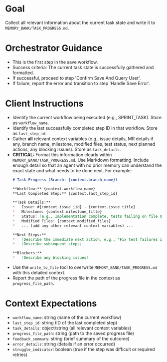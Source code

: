 # Goal
Collect all relevant information about the current task state and write it to `MEMORY_BANK/TASK_PROGRESS.md`.

# Orchestrator Guidance
- This is the first step in the save workflow.
- Success criteria: The current task state is successfully gathered and formatted.
- If successful, proceed to step 'Confirm Save And Query User'.
- If failure, report the error and transition to step 'Handle Save Error'.

# Client Instructions
- Identify the current workflow being executed (e.g., SPRINT_TASK). Store as `workflow_name`.
- Identify the last successfully completed step ID in that workflow. Store as `last_step_id`.
- Gather **all** relevant context variables (e.g., issue details, MR details if any, branch name, milestone, modified files, test status, next planned actions, any blocking issues). Store as `task_details`.
- **CRITICAL:** Format this information clearly within `MEMORY_BANK/TASK_PROGRESS.md`. Use Markdown formatting. Include enough detail so that an agent with no prior memory can understand the exact state and what needs to be done next. For example:
  ```markdown
  # Task Progress (Branch: {context.branch_name})

  **Workflow:** {context.workflow_name}
  **Last Completed Step:** {context.last_step_id}

  **Task Details:**
  *   Issue: #{context.issue_iid} - {context.issue_title}
  *   Milestone: {context.milestone_title}
  *   Status: [e.g., Implementation complete, tests failing on file X]
  *   Modified Files: {context.modified_files}
  *   ... (add any other relevant context variables) ...

  **Next Steps:**
  *   [Describe the immediate next action, e.g., "Fix test failures in tests/test_module.py"]
  *   [Describe subsequent steps]

  **Blockers:**
  *   [Describe any blocking issues]
  ```
- Use the `write_to_file` tool to overwrite `MEMORY_BANK/TASK_PROGRESS.md` with this detailed context.
- Report the path of the progress file in the context as `progress_file_path`.

# Context Expectations
- `workflow_name`: string (name of the current workflow)
- `last_step_id`: string (ID of the last completed step)
- `task_details`: object/string (all relevant context variables)
- `progress_file_path`: string (path to the saved progress file)
- `feedback_summary`: string (brief summary of the outcome)
- `error_details`: string (details if an error occurred)
- `struggle_indicator`: boolean (true if the step was difficult or required retries)
